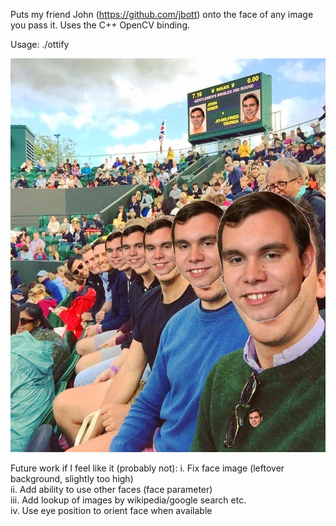 Puts my friend John (https://github.com/jbott) onto the face of any image you pass it. Uses the C++ OpenCV binding.

Usage: ./ottify <image>

![alt tag](https://github.com/dtsiedel/Ottify/blob/master/outputs/randos.ott.jpg)

Future work if I feel like it (probably not):
i.   Fix face image (leftover background, slightly too high)  
ii.  Add ability to use other faces (face parameter)  
iii. Add lookup of images by wikipedia/google search etc.  
iv.  Use eye position to orient face when available  
